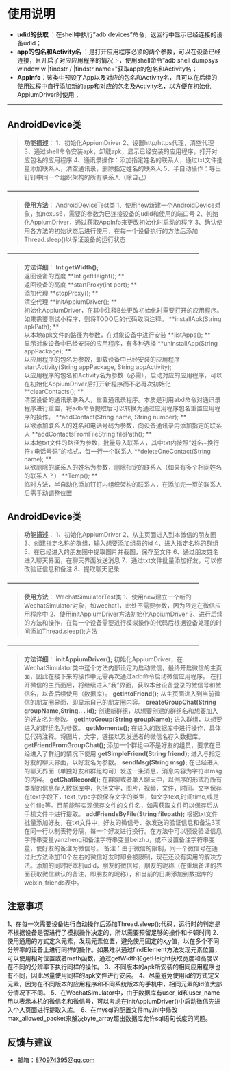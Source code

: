 # 使用说明


 
- **udid的获取** ：在shell中执行”adb devices”命令，返回行中显示已经连接的设备udid；
- **app的包名和Activity名** ：是打开应用程序必须的两个参数，可以在设备已经连接，且开启了对应应用程序的情况下，使用shell命令”adb shell dumpsys window w |findstr \/ |findstr name="获取app的包名和Activity名；
- **AppInfo**：该类中预设了App以及对应的包名和Activity名，且可以在后续的使用过程中自行添加新的app和对应的包名及Activity名，以方便在初始化AppiumDriver时使用；

-------------------

## AndroidDevice类

> **功能描述**：
1、初始化AppiumDriver
2、设置http/https代理，清空代理
3、通过shell命令安装apk，卸载apk，显示已经安装的应用程序，打开对应包名的应用程序
4、通讯录操作：添加指定姓名的联系人，通过txt文件批量添加联系人，清空通讯录，删除指定姓名的联系人
5、半自动操作：导出钉钉中同一个组织架构的所有联系人（除自己）

————————————————————————————————
> **使用方法**：
AndroidDeviceTest类
1、使用new新建一个AndroidDevice对象，如nexus6，需要的参数为已连接设备的udid和使用的端口号
2、初始化AppiumDriver，通过获取AppInfo来更改初始化时启动的程序
3、确认使用各方法的初始状态后进行使用，在每一个设备执行的方法后添加Thread.sleep()以保证设备的运行状态

————————————————————————————————
> **方法详细**：
**Int getWidth();**   
返回设备的宽度
**Int getHeight(); **  
返回设备的高度
**startProxy(int port); **   
添加代理
**stopProxy(); **   
清空代理
**initAppiumDriver(); **   
初始化AppiumDriver，在其中注释B处更改初始化时需要打开的应用程序。如果需要测试小程序，则将TODO后的代码取消注释。
**installApk(String apkPath); **   
以本地apk文件的路径为参数，在对象设备中进行安装
**listApps(); **    
显示对象设备中已经安装的应用程序，有多种选择
**uninstallApp(String appPackage); **  
以应用程序的包名为参数，卸载设备中已经安装的应用程序
startActivity(String appPackage, String appActivity);    
以应用程序的包名和Activity名为参数（必需），启动对应的应用程序，可以在初始化AppiumDriver后打开新程序而不必再次初始化
**clearContacts(); **     
清空设备的通讯录联系人，重置通讯录程序。本质是利用abd命令对通讯录程序进行重置，将adb命令提取后可以转换为通过应用程序包名重置应用程序的操作。
**addContact(String name, String number); **   
以欲添加联系人的姓名和电话号码为参数，向设备通讯录内添加指定的联系人
**addContactsFromFileString filePath(); **    
以本地txt文件的路径为参数，批量导入联系人，其中txt内按照“姓名+换行符+电话号码”的格式，每一行一个联系人
**deleteOneContact(String name); **   
以欲删除的联系人的姓名为参数，删除指定的联系人（如果有多个相同姓名的联系人？）
**Temp(); **    
临时方法，半自动化添加钉钉内组织架构的联系人，在添加完一页的联系人后需手动调整位置


## AndroidDevice类
> **功能描述**：
1、初始化AppiumDriver
2、从主页面进入到本微信的朋友圈
3、创建指定名称的群组，输入想要添加组员的id
4、进入指定名称的群组
5、在已经进入的朋友圈中提取图片并截图，保存至文件
6、通过朋友姓名进入聊天界面，在聊天界面发送消息
7、通过txt文件批量添加好友，可以修改验证信息和备注
8、提取聊天记录

————————————————————————————————

> **使用方法**：
WechatSimulatorTest类
1、使用new建立一个新的WechatSimulator对象，如wechat1，此处不需要参数，因为限定在微信应用程序中
2、使用initAppiumDriver方法初始化AppiumDriver
3、进行后续的方法和操作，在每一个设备需要进行模拟操作的代码后根据设备处理的时间添加Thread.sleep();方法

————————————————————————————————
> **方法详细**：
**initAppiumDriver();**
初始化AppiumDriver，在WechatSimulator类中这个方法内部设定为启动微信，最终开启微信的主页面，因此在接下来的操作中无需再次通过adb命令启动微信应用程序。
在打开微信的主页面后，将继续进入“我”界面，获取本台设备登录的微信号和微信名，以备后续使用（数据库）。
**getIntoFriend();**
从主页面进入到当前微信的朋友圈界面，即显示自己的朋友圈内容。
**createGroupChat(String groupName,String.. . id);**
创建新群组，以想要创建的群组名和想要加入的好友名为参数。
**getIntoGroup(String groupName);**
进入群组，以想要进入的群组名为参数。
**getMoments();**
在进入的数据库中进行操作，具体见代码注释。将图片，文字，链接以及发送者的微信名存入数据库。
**getFriendFromGroupChat();**
添加一个群组中不是好友的组员，要求在已经进入了群组的情况下使用
**getSimpleFriend(String friend);**
进入与指定好友的聊天界面，以好友名为参数。
**sendMsg(String msg);**
在已经进入的聊天界面（单独好友和群组均可）发送一条消息，消息内容为字符串msg的内容。
**getChatRecord();**
在群聊或者单人聊天中，以倒序的形式将所有类型的信息存入数据库中，包括文字，图片，视频，文件，时间。文字保存在text字段下，text_type字段保存文字的类型，如文字text,时间time,或是文件file等。目前能够实现保存文件的文件名，如需获取文件可以保存后从手机文件中进行提取。
**addFriendsByFile(String filepath);**
根据txt文件批量添加好友，在txt文件中，好友的微信号、欲发送的验证信息和备注3项在同一行以制表符分隔，每一个好友进行换行。在方法中可以预设验证信息字符串变量yanzheng和备注字符串变量beizhu，或不设置备注字符串变量，使好友的备注为微信号。
备注：由于微信的限制，同一个微信号在通过此方法添加10个左右的微信好友时即会被限制，现在还没有实用的解决方法。添加的同时将本机udid，朋友的微信号，朋友的昵称（在重填备注的界面获取微信默认的备注，即朋友的昵称），和当前的日期添加到数据库的weixin_friends表中。

## 注意事项
1、在每一次需要设备进行自动操作后添加Thread.sleep();代码，运行时的判定是不根据设备是否进行了模拟操作决定的，所以需要预留足够的操作和卡顿时间
2、使用通用的方式定义元素，发现元素位置，避免使用固定的x,y值，以在多个不同分辨率的设备上进行同样的操作。如果难以通过findElement方法发现元素位置，可以使用相对位置或者math函数，通过getWidth和getHeight获取宽度和高度以在不同的分辨率下执行同样的操作。
3、不同版本的apk所安装的相同应用程序也有不同，因此尽量使用同样的apk文件进行安装。
4、尽量避免使用id的方式定义元素，因为在不同版本的应用程序和不同系统版本的手机中，相同元素的id值大部分情况下不同。
5、在WechatSimulator中，由于数据库有user_id和user_name用以表示本机的微信名和微信号，可以考虑在initAppiumDriver()中启动微信先进入个人页面进行提取入库。
6、在mysql的配置文件my.ini中修改max_allowed_packet来解决byte_array超出数据库允许sql语句长度的问题。




## 反馈与建议
- 邮箱：<870974395@qq.com>
